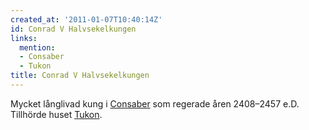 ```yaml
---
created_at: '2011-01-07T10:40:14Z'
id: Conrad V Halvsekelkungen
links:
  mention:
  - Consaber
  - Tukon
title: Conrad V Halvsekelkungen
---
```


Mycket långlivad kung i [Consaber] som regerade åren 2408–2457 e.D. Tillhörde huset [Tukon].

  [Consaber]: Consaber
  [Tukon]: Tukon
